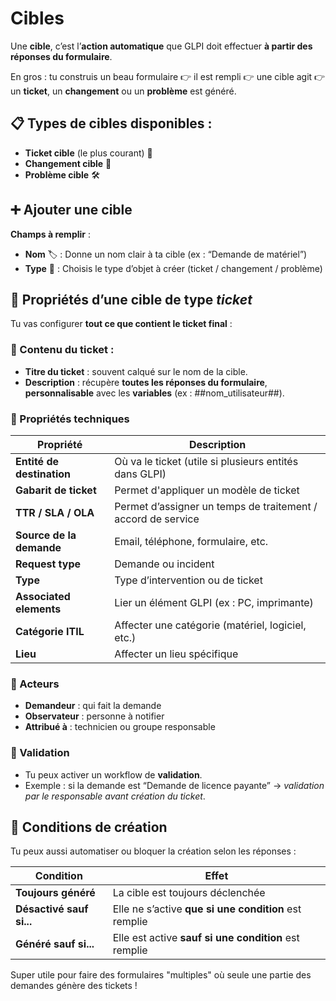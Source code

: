 # Cibles

Une **cible**, c’est l’**action automatique** que GLPI doit effectuer **à partir des réponses du formulaire**.

En gros : tu construis un beau formulaire 👉 il est rempli 👉 une cible agit 👉 un **ticket**, un **changement** ou un **problème** est généré.



## **📋 Types de cibles disponibles :**

- **Ticket cible** (le plus courant) 🧾
- **Changement cible** 🔁
- **Problème cible** 🛠️



## **➕ Ajouter une cible**

**Champs à remplir** : 
- **Nom** 🏷️ : Donne un nom clair à ta cible (ex : “Demande de matériel”)
- **Type** 📂 : Choisis le type d’objet à créer (ticket / changement / problème)



## **🔧 Propriétés d’une cible de type *ticket***

Tu vas configurer **tout ce que contient le ticket final** :

### **📝 Contenu du ticket** : 
- **Titre du ticket** : souvent calqué sur le nom de la cible.
- **Description** : récupère **toutes les réponses du formulaire**, **personnalisable** avec les **variables** (ex : ##nom_utilisateur##).

### **🧩 Propriétés techniques**

| **Propriété** | **Description** |
|----|----|
| **Entité de destination** | Où va le ticket (utile si plusieurs entités dans GLPI) |
| **Gabarit de ticket** | Permet d'appliquer un modèle de ticket |
| **TTR / SLA / OLA** | Permet d’assigner un temps de traitement / accord de service |
| **Source de la demande** | Email, téléphone, formulaire, etc. |
| **Request type** | Demande ou incident |
| **Type** | Type d’intervention ou de ticket |
| **Associated elements** | Lier un élément GLPI (ex : PC, imprimante) |
| **Catégorie ITIL** | Affecter une catégorie (matériel, logiciel, etc.) |
| **Lieu** | Affecter un lieu spécifique |

### **👤 Acteurs**

- **Demandeur** : qui fait la demande
- **Observateur** : personne à notifier
- **Attribué à** : technicien ou groupe responsable

### **🛑 Validation**

- Tu peux activer un workflow de **validation**.
- Exemple : si la demande est “Demande de licence payante” → *validation par le responsable avant création du ticket*.



## **🔁 Conditions de création**

Tu peux aussi automatiser ou bloquer la création selon les réponses :

| **Condition** | **Effet** |
|----|----|
| **Toujours généré** | La cible est toujours déclenchée |
| **Désactivé sauf si...** | Elle ne s’active **que si une condition** est remplie |
| **Généré sauf si...** | Elle est active **sauf si une condition** est remplie |

Super utile pour faire des formulaires "multiples" où seule une partie des demandes génère des tickets !

